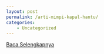 ```yaml
---
layout: post
permalink: /arti-mimpi-kapal-hantu/
categories:
    - Uncategorized
---
```


[Baca Selengkapnya](/10)